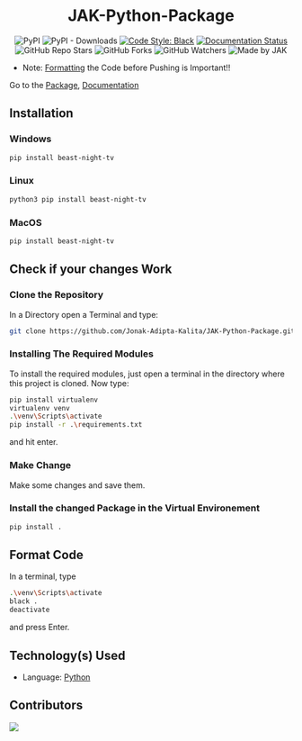 <div align=center>

# JAK-Python-Package
![PyPI](https://img.shields.io/pypi/v/beast-night-tv?style=for-the-badge)
![PyPI - Downloads](https://img.shields.io/pypi/dd/beast-night-tv?style=for-the-badge)
[![Code Style: Black](https://img.shields.io/badge/Code%20Style-Black-000000.svg?style=for-the-badge)](https://github.com/psf/black)
[![Documentation Status](https://readthedocs.org/projects/jak-python-package/badge/?version=latest&style=for-the-badge)](https://jak-python-package.readthedocs.io/en/latest/?badge=latest)
![GitHub Repo Stars](https://img.shields.io/github/stars/Jonak-Adipta-Kalita/JAK-Python-Package?style=for-the-badge)
![GitHub Forks](https://img.shields.io/github/forks/Jonak-Adipta-Kalita/JAK-Python-Package?style=for-the-badge)
![GitHub Watchers](https://img.shields.io/github/watchers/Jonak-Adipta-Kalita/JAK-Python-Package?style=for-the-badge)
![Made by JAK](https://img.shields.io/badge/BeastNight%20TV-Made%20by%20JAK-blue?style=for-the-badge)

</div>

- 	Note: [Formatting](#format-code) the Code before Pushing is Important!!

Go to the [Package](https://pypi.org/project/beast-night-tv/), [Documentation](https://jak-python-package.readthedocs.io/)

## Installation
### Windows
```bash
pip install beast-night-tv
```

### Linux
```bash 
python3 pip install beast-night-tv
```

### MacOS
```bash
pip install beast-night-tv
```

## Check if your changes Work
### Clone the Repository
In a Directory open a Terminal and type:
```bash
git clone https://github.com/Jonak-Adipta-Kalita/JAK-Python-Package.git
```

### Installing The Required Modules
To install the required modules, just open a terminal in the directory where this project is cloned. Now type: 
```bash
pip install virtualenv
virtualenv venv
.\venv\Scripts\activate
pip install -r .\requirements.txt
``` 
and hit enter.

### Make Change
Make some changes and save them.

### Install the changed Package in the Virtual Environement
```bash
pip install .
```

## Format Code
In a terminal, type
```bash
.\venv\Scripts\activate
black .
deactivate
```
and press Enter.

## Technology(s) Used

-   Language: [Python](https://python.org/)

## Contributors
<a href = "https://github.com/Jonak-Adipta-Kalita/JAK-Python-Package/graphs/contributors">
	<img src = "https://contrib.rocks/image?repo=Jonak-Adipta-Kalita/JAK-Python-Package"/>
</a>
